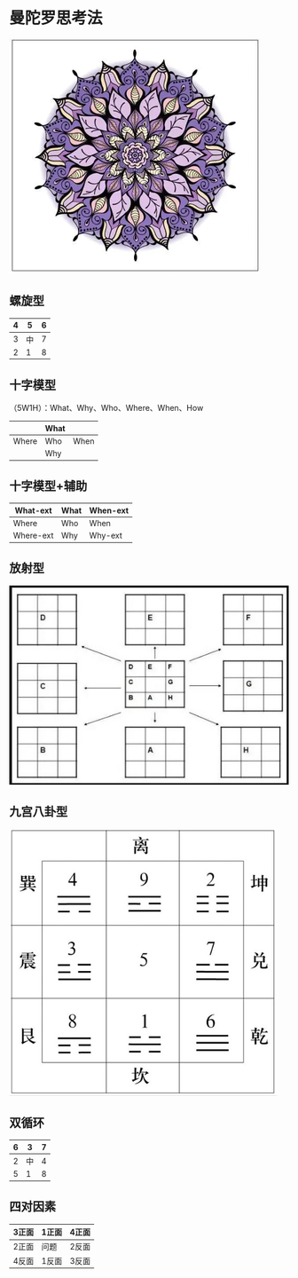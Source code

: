# 曼陀罗思考法
![曼陀罗](../img/mandala.png)

## 螺旋型
| 4  | 5 | 6 |
| ---- | ---- |---- |
| 3 | 中 | 7 |
| 2 | 1 | 8 |

## 十字模型
（5W1H）：What、Why、Who、Where、When、How

|    | What  |  |
| ---- | ---- |---- |
| Where | Who |When |
|  | Why | |

## 十字模型+辅助

|  What-ext  | What  | When-ext |
| ---- | ---- |---- |
| Where | Who |When |
| Where-ext | Why | Why-ext|


## 放射型
![曼陀罗](../img/mandala-type4.jpg)

## 九宫八卦型
![曼陀罗](../img/mandala-type5.jpg)


## 双循环
| 6  | 3 | 7 |
| ---- | ---- |---- |
| 2 | 中 | 4 |
| 5 | 1 | 8 |

## 四对因素
| 3正面 | 1正面 | 4正面 |
| ---- | ---- |---- |
| 2正面 | 问题 | 2反面 |
| 4反面 | 1反面 | 3反面 |